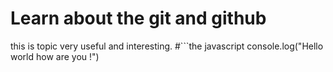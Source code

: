 # Learn about the git and github
 this is topic very useful and interesting.
#```the javascript
console.log("Hello world how are you !")

``` learning is interesting 